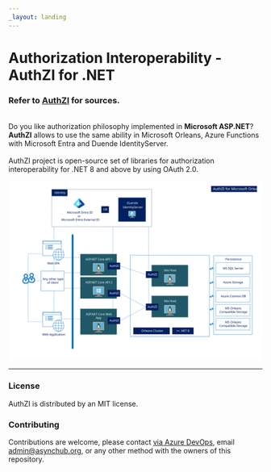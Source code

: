 ```yaml
---
_layout: landing
---
```


# **Auth**ori**z**ation **I**nteroperability - AuthZI for .NET

### Refer to [AuthZI](https://github.com/Async-Hub/AuthZI) for sources.
\
Do you like authorization philosophy implemented in **Microsoft ASP.NET**? **AuthZI** allows to use the same 
ability in Microsoft Orleans, Azure Functions with Microsoft Entra and Duende IdentityServer.
\
\
AuthZI project is open-source set of libraries for authorization interoperability for .NET 8 and above by using OAuth 2.0.

![AuthZI for Microsoft Orleans](documents/microsoft-orleans/authzi-for-microsoft-orleans.svg)

---

### License

AuthZI is distributed by an MIT license.

### Contributing

Contributions are welcome, please contact [via Azure DevOps](https://dev.azure.com/async-hub/AuthZI/_workitems/recentlyupdated/), email <admin@asynchub.org>, or any other method with the owners of this repository.